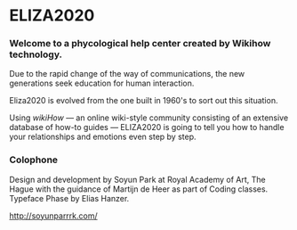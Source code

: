 # ELIZA2020

### Welcome to a phycological help center created by Wikihow technology.
Due to the rapid change of the way of communications, the new generations seek education for human interaction.

Eliza2020 is evolved from the one built in 1960's to sort out this situation.

Using *wikiHow* — an online wiki-style community consisting of an extensive database of how-to guides — ELIZA2020 is going to tell you how to handle your relationships and emotions even step by step.

### Colophone

Design and development by Soyun Park at Royal Academy of Art, The Hague with the guidance of Martijn de Heer as part of Coding classes.
Typeface Phase by Elias Hanzer.

http://soyunparrrk.com/

